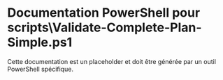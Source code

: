 # Documentation PowerShell pour scripts\Validate-Complete-Plan-Simple.ps1

Cette documentation est un placeholder et doit être générée par un outil PowerShell spécifique.
